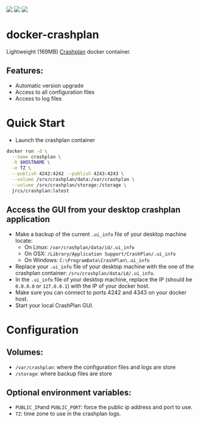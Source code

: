 [![](https://img.shields.io/docker/stars/jrcs/crashplan.svg)](https://hub.docker.com/r/jrcs/crashplan 'DockerHub') [![](https://img.shields.io/docker/pulls/jrcs/crashplan.svg)](https://hub.docker.com/r/jrcs/crashplan 'DockerHub')
[![](https://badge.imagelayers.io/jrcs/crashplan:latest.svg)](https://imagelayers.io/?images=jrcs/crashplan:latest 'Get your own badge on imagelayers.io')
# docker-crashplan
Lightweight (169MB) [Crashplan](http://www.crashplan.com) docker container.

## Features:
* Automatic version upgrade
* Access to all configuration files
* Access to log files

# Quick Start

- Launch the crashplan container

```bash
docker run -d \
  --name crashplan \
  -h $HOSTNAME \
  -e TZ \
  --publish 4242:4242 --publish 4243:4243 \
  --volume /srv/crashplan/data:/var/crashplan \
  --volume /srv/crashplan/storage:/storage \
  jrcs/crashplan:latest
```

## Access the GUI from your desktop crashplan application
- Make a backup of the current `.ui_info` file of your desktop machine locate:
  * On Linux: `/var/crashplan/data/id/.ui_info`
  * On OSX: `/Library/Application Support/CrashPlan/.ui_info`
  * On Windows: `C:\ProgramData\CrashPlan\.ui_info`
- Replace your `.ui_info` file of your desktop machine with the one of the crashplan container: `/srv/crashplan/data/id/.ui_info`.
- In the `.ui_info` file of your desktop machine, replace the IP (should be `0.0.0.0` or `127.0.0.1`) with the IP of your docker host.
- Make sure you can connect to ports 4242 and 4343 on your docker host.
- Start your local CrashPlan GUI.

# Configuration  

## Volumes:
* `/var/crashplan`: where the configuration files and logs are store
* `/storage`: where backup files are store

## Optional environment variables:
* `PUBLIC_IP`and `PUBLIC_PORT`: force the public ip address and port to use.
* `TZ`: time zone to use in the crashplan logs.
